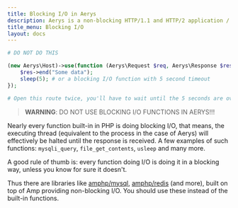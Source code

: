```yaml
---
title: Blocking I/O in Aerys
description: Aerys is a non-blocking HTTP/1.1 and HTTP/2 application / websocket / static file server.
title_menu: Blocking I/O
layout: docs
---
```


```php
# DO NOT DO THIS

(new Aerys\Host)->use(function (Aerys\Request $req, Aerys\Response $res) {
	$res->end("Some data");
	sleep(5); # or a blocking I/O function with 5 second timeout
});

# Open this route twice, you'll have to wait until the 5 seconds are over, until the next request is handled. (To try, start Aerys with only one worker)
```

> **WARNING**: DO NOT USE BLOCKING I/O FUNCTIONS IN AERYS!!!

Nearly every function built-in in PHP is doing blocking I/O, that means, the executing thread (equivalent to the process in the case of Aerys) will effectively be halted until the response is received. A few examples of such functions: `mysqli_query`, `file_get_contents`, `usleep` and many more.

A good rule of thumb is: every function doing I/O is doing it in a blocking way, unless you know for sure it doesn't.

Thus there are libraries like [amphp/mysql](../../mysql), [amphp/redis](../../redis) (and more), built on top of Amp providing non-blocking I/O. You should use these instead of the built-in functions.